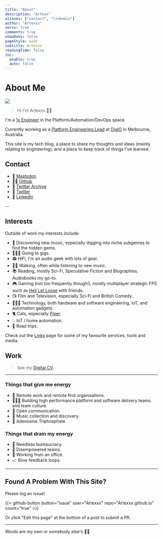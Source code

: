 ```yaml
---
title: "About"
description: "Artexx"
aliases: ["contact", "linkedin"]
author: "Artexxx"
norss: true
comments: true
showDate: false
pageStyle: wide
subtitle: Artexxx
readingTime: false
toc:
  enable: true
  auto: false
---
```

<!-- markdownlint-disable MD025 -->

# About Me

![](/profilephoto/apple-touch-icon.png)

> Hi I'm Artexxx 👋🏻

I'm a [1x Engineer](https://1x.engineer/) in the Platform/Automation/DevOps space.

Currently working as a [Platform Engineering Lead](/cv/) at [DigIO](htttps://digio.com.au) in Melbourne, Australia.

This site is my tech blog, a place to share my thoughts and ideas (mainly relating to engineering), and a place to keep track of things I've learned.

## Contact

- 🐘 [Mastodon](https://aus.social/@Artexxx)
- 🧑‍💻 [Github](https://Artexxx.github.io)
- 🦤 [Twitter Archive](https://Artexxx.github.io)
- 🦃 [Twitter](https://www.twitter.com/Artexxx)
- 👔 [LinkedIn](https://www.linkedin.com/in/Artexxx)

--

## Interests

Outside of work my interests include:

- 🎸 Discovering new music, especially digging into niche subgenres to find the hidden gems.
- 👨🏻‍🎤 Going to gigs.
- 📻 HiFi, I'm an audio geek with lots of gear.
- 🚶‍♂️ Walking, often while listening to new music.
- 📚 Reading, mostly Sci-Fi, Speculative Fiction and Biographies, Audiobooks my go-to.
- 🎮 Gaming (not too frequently though!), mostly multiplayer strategic FPS such as [Hell Let Loose](https://www.hellletloose.com/) with friends.
- 📺 Film and Television, especially Sci-Fi and British Comedy.
- 🧑🏼‍💻 Technology, both hardware and software engineering, IoT, and automation gadgets.
- 🐈 Cats, especially [Piper](/piper.jpg).
- 💡 IoT / home automation.
- 🚗 Road trips.

Check out the [Links](/links/) page for some of my favourite services, tools and media.

## Work

> See my [Digital CV](/cv/).

---

### Things that give me energy

- 🏡 Remote work and remote first organisations.
- 🧑‍🤝‍🧑 Building high performance platform and software delivery teams and team culture.
- 🙋 Open communication.
- 🎷 Music collection and discovery.
- 🔬 Adenosine Triphosphate.

### Things that drain my energy

- 💼 Needless bureaucracy.
- 🔐 Disempowered teams.
- 🏢 Working from an office.
- 📈 Slow feedback loops.

---

## Found A Problem With This Site?

Please log an issue!

{{< github-button button="issue"    user="Artexxx" repo="Artexxx.github.io" count="true" >}}

Or click "Edit this page" at the bottom of a post to submit a PR.

---

Words are my own or somebody else's 🖖🏼
